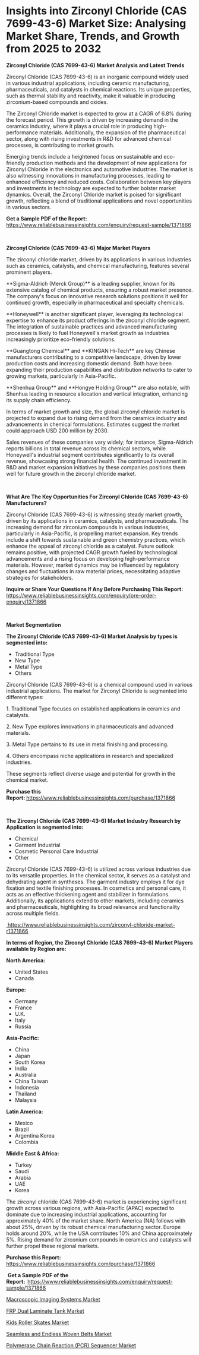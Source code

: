 <p><h1>Insights into Zirconyl Chloride (CAS 7699-43-6) Market Size: Analysing Market Share, Trends, and Growth from 2025 to 2032</h1></p><p><strong>Zirconyl Chloride (CAS 7699-43-6) Market Analysis and Latest Trends</strong></p>
<p><p>Zirconyl Chloride (CAS 7699-43-6) is an inorganic compound widely used in various industrial applications, including ceramic manufacturing, pharmaceuticals, and catalysts in chemical reactions. Its unique properties, such as thermal stability and reactivity, make it valuable in producing zirconium-based compounds and oxides.</p><p>The Zirconyl Chloride market is expected to grow at a CAGR of 6.8% during the forecast period. This growth is driven by increasing demand in the ceramics industry, where it plays a crucial role in producing high-performance materials. Additionally, the expansion of the pharmaceutical sector, along with rising investments in R&D for advanced chemical processes, is contributing to market growth.</p><p>Emerging trends include a heightened focus on sustainable and eco-friendly production methods and the development of new applications for Zirconyl Chloride in the electronics and automotive industries. The market is also witnessing innovations in manufacturing processes, leading to enhanced efficiency and reduced costs. Collaboration between key players and investments in technology are expected to further bolster market dynamics. Overall, the Zirconyl Chloride market is poised for significant growth, reflecting a blend of traditional applications and novel opportunities in various sectors.</p></p>
<p><strong>Get a Sample PDF of the Report:&nbsp;</strong> <a href="https://www.reliablebusinessinsights.com/enquiry/request-sample/1371866?utm_campaign=1117&utm_medium=2&utm_source=Github&utm_content=ia&utm_term=22032025&utm_id=zirconyl-chloride-cas-7699-43-6">https://www.reliablebusinessinsights.com/enquiry/request-sample/1371866</a></p>
<p>&nbsp;</p>
<p><strong>Zirconyl Chloride (CAS 7699-43-6) Major Market Players</strong></p>
<p><p>The zirconyl chloride market, driven by its applications in various industries such as ceramics, catalysts, and chemical manufacturing, features several prominent players. </p><p>**Sigma-Aldrich (Merck Group)** is a leading supplier, known for its extensive catalog of chemical products, ensuring a robust market presence. The company's focus on innovative research solutions positions it well for continued growth, especially in pharmaceutical and specialty chemicals.</p><p>**Honeywell** is another significant player, leveraging its technological expertise to enhance its product offerings in the zirconyl chloride segment. The integration of sustainable practices and advanced manufacturing processes is likely to fuel Honeywell's market growth as industries increasingly prioritize eco-friendly solutions.</p><p>**Guangtong Chemical** and **KINGAN Hi-Tech** are key Chinese manufacturers contributing to a competitive landscape, driven by lower production costs and increasing domestic demand. Both have been expanding their production capabilities and distribution networks to cater to growing markets, particularly in Asia-Pacific.</p><p>**Shenhua Group** and **Hongye Holding Group** are also notable, with Shenhua leading in resource allocation and vertical integration, enhancing its supply chain efficiency.</p><p>In terms of market growth and size, the global zirconyl chloride market is projected to expand due to rising demand from the ceramics industry and advancements in chemical formulations. Estimates suggest the market could approach USD 200 million by 2030.</p><p>Sales revenues of these companies vary widely; for instance, Sigma-Aldrich reports billions in total revenue across its chemical sectors, while Honeywell's industrial segment contributes significantly to its overall revenue, showcasing strong financial health. The continued investment in R&D and market expansion initiatives by these companies positions them well for future growth in the zirconyl chloride market.</p></p>
<p>&nbsp;</p>
<p><strong>What Are The Key Opportunities For Zirconyl Chloride (CAS 7699-43-6) Manufacturers?</strong></p>
<p><p>Zirconyl Chloride (CAS 7699-43-6) is witnessing steady market growth, driven by its applications in ceramics, catalysts, and pharmaceuticals. The increasing demand for zirconium compounds in various industries, particularly in Asia-Pacific, is propelling market expansion. Key trends include a shift towards sustainable and green chemistry practices, which enhance the appeal of zirconyl chloride as a catalyst. Future outlook remains positive, with projected CAGR growth fueled by technological advancements and a rising focus on developing high-performance materials. However, market dynamics may be influenced by regulatory changes and fluctuations in raw material prices, necessitating adaptive strategies for stakeholders.</p></p>
<p><strong>Inquire or Share Your Questions If Any Before Purchasing This Report:</strong> <a href="https://www.reliablebusinessinsights.com/enquiry/pre-order-enquiry/1371866?utm_campaign=1117&utm_medium=2&utm_source=Github&utm_content=ia&utm_term=22032025&utm_id=zirconyl-chloride-cas-7699-43-6">https://www.reliablebusinessinsights.com/enquiry/pre-order-enquiry/1371866</a></p>
<p>&nbsp;</p>
<p><strong>Market Segmentation</strong></p>
<p><strong>The Zirconyl Chloride (CAS 7699-43-6) Market Analysis by types is segmented into:</strong></p>
<p><ul><li>Traditional Type</li><li>New Type</li><li>Metal Type</li><li>Others</li></ul></p>
<p><p>Zirconyl Chloride (CAS 7699-43-6) is a chemical compound used in various industrial applications. The market for Zirconyl Chloride is segmented into different types: </p><p>1. Traditional Type focuses on established applications in ceramics and catalysts.</p><p>2. New Type explores innovations in pharmaceuticals and advanced materials.</p><p>3. Metal Type pertains to its use in metal finishing and processing.</p><p>4. Others encompass niche applications in research and specialized industries. </p><p>These segments reflect diverse usage and potential for growth in the chemical market.</p></p>
<p><strong>Purchase this Report:&nbsp;</strong><a href="https://www.reliablebusinessinsights.com/purchase/1371866?utm_campaign=1117&utm_medium=2&utm_source=Github&utm_content=ia&utm_term=22032025&utm_id=zirconyl-chloride-cas-7699-43-6">https://www.reliablebusinessinsights.com/purchase/1371866</a></p>
<p>&nbsp;</p>
<p><strong>The Zirconyl Chloride (CAS 7699-43-6) Market Industry Research by Application is segmented into:</strong></p>
<p><ul><li>Chemical</li><li>Garment Industrial</li><li>Cosmetic Personal Care Industrial</li><li>Other</li></ul></p>
<p><p>Zirconyl Chloride (CAS 7699-43-6) is utilized across various industries due to its versatile properties. In the chemical sector, it serves as a catalyst and dehydrating agent in syntheses. The garment industry employs it for dye fixation and textile finishing processes. In cosmetics and personal care, it acts as an effective thickening agent and stabilizer in formulations. Additionally, its applications extend to other markets, including ceramics and pharmaceuticals, highlighting its broad relevance and functionality across multiple fields.</p></p>
<p><a href="https://www.reliablebusinessinsights.com/zirconyl-chloride-market-r1371866?utm_campaign=1117&utm_medium=2&utm_source=Github&utm_content=ia&utm_term=22032025&utm_id=zirconyl-chloride-cas-7699-43-6">&nbsp;https://www.reliablebusinessinsights.com/zirconyl-chloride-market-r1371866</a></p>
<p><strong>In terms of Region, the Zirconyl Chloride (CAS 7699-43-6) Market Players available by Region are:</strong></p>
<p>
    <p> <strong> North America: </strong>
        <ul>
            <li>United States</li>
            <li>Canada</li>
        </ul>
        </p> 
    <p> <strong> Europe: </strong>
        <ul>
            <li>Germany</li>
            <li>France</li>
            <li>U.K.</li>
            <li>Italy</li>
            <li>Russia</li>
        </ul>
        </p> 
    <p> <strong> Asia-Pacific: </strong>
        <ul>
            <li>China</li>
            <li>Japan</li>
            <li>South Korea</li>
            <li>India</li>
            <li>Australia</li>
            <li>China Taiwan</li>
            <li>Indonesia</li>
            <li>Thailand</li>
            <li>Malaysia</li>
        </ul>
        </p> 
    <p> <strong> Latin America: </strong>
        <ul>
            <li>Mexico</li>
            <li>Brazil</li>
            <li>Argentina Korea</li>
            <li>Colombia</li>
        </ul>
        </p> 
    <p> <strong> Middle East & Africa: </strong>
        <ul>
            <li>Turkey</li>
            <li>Saudi</li>
            <li>Arabia</li>
            <li>UAE</li>
            <li>Korea</li>
        </ul>
    </p>
    </p>
<p><p>The zirconyl chloride (CAS 7699-43-6) market is experiencing significant growth across various regions, with Asia-Pacific (APAC) expected to dominate due to increasing industrial applications, accounting for approximately 40% of the market share. North America (NA) follows with about 25%, driven by its robust chemical manufacturing sector. Europe holds around 20%, while the USA contributes 10% and China approximately 5%. Rising demand for zirconium compounds in ceramics and catalysts will further propel these regional markets.</p></p>
<p><strong>Purchase this Report: </strong><a href="https://www.reliablebusinessinsights.com/purchase/1371866?utm_campaign=1117&utm_medium=2&utm_source=Github&utm_content=ia&utm_term=22032025&utm_id=zirconyl-chloride-cas-7699-43-6">https://www.reliablebusinessinsights.com/purchase/1371866</a></p>
<p>&nbsp;<strong>Get a Sample PDF of the Report:&nbsp;&nbsp;</strong><a href="https://www.reliablebusinessinsights.com/enquiry/request-sample/1371866?utm_campaign=1117&utm_medium=2&utm_source=Github&utm_content=ia&utm_term=22032025&utm_id=zirconyl-chloride-cas-7699-43-6">https://www.reliablebusinessinsights.com/enquiry/request-sample/1371866</a></p>
<p><strong></strong></p>
<p><p><a href="https://github.com/toghojbeinta/Market-Research-Report-List-1/blob/main/macroscopic-imaging-systems-market.md?utm_campaign=1117&utm_medium=2&utm_source=Github&utm_content=ia&utm_term=22032025&utm_id=zirconyl-chloride-cas-7699-43-6">Macroscopic Imaging Systems Market</a></p><p><a href="https://github.com/jaspartatin/Market-Research-Report-List-1/blob/main/frp-dual-laminate-tank-market.md?utm_campaign=1117&utm_medium=2&utm_source=Github&utm_content=ia&utm_term=22032025&utm_id=zirconyl-chloride-cas-7699-43-6">FRP Dual Laminate Tank Market</a></p><p><a href="https://github.com/alefermeivys/Market-Research-Report-List-1/blob/main/kids-roller-skates-market.md?utm_campaign=1117&utm_medium=2&utm_source=Github&utm_content=ia&utm_term=22032025&utm_id=zirconyl-chloride-cas-7699-43-6">Kids Roller Skates Market</a></p><p><a href="https://github.com/spehnluenaru/Market-Research-Report-List-1/blob/main/seamless-and-endless-woven-belts-market.md?utm_campaign=1117&utm_medium=2&utm_source=Github&utm_content=ia&utm_term=22032025&utm_id=zirconyl-chloride-cas-7699-43-6">Seamless and Endless Woven Belts Market</a></p><p><a href="https://github.com/kluviabolofo/Market-Research-Report-List-1/blob/main/polymerase-chain-reaction-pcr-sequencer-market.md?utm_campaign=1117&utm_medium=2&utm_source=Github&utm_content=ia&utm_term=22032025&utm_id=zirconyl-chloride-cas-7699-43-6">Polymerase Chain Reaction (PCR) Sequencer Market</a></p></p>